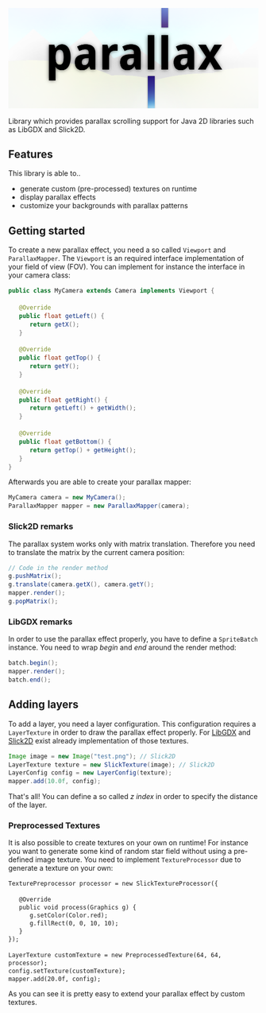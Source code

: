 ![parallax](parallax.png)

Library which provides parallax scrolling support for Java 2D libraries such as LibGDX and Slick2D.

## Features

This library is able to..

* generate custom (pre-processed) textures on runtime
* display parallax effects
* customize your backgrounds with parallax patterns


## Getting started

To create a new parallax effect, you need a so called ```Viewport``` and ```ParallaxMapper```. The ```Viewport``` is an required interface implementation of your field of view (FOV). You can implement for instance the interface in your camera class:

```java
public class MyCamera extends Camera implements Viewport {

   @Override
   public float getLeft() {
      return getX();
   }

   @Override
   public float getTop() {
      return getY();
   }

   @Override
   public float getRight() {
      return getLeft() + getWidth();
   }

   @Override
   public float getBottom() {
      return getTop() + getHeight();
   }
}
```

Afterwards you are able to create your parallax mapper:

```java
MyCamera camera = new MyCamera();
ParallaxMapper mapper = new ParallaxMapper(camera);
```

### Slick2D remarks

The parallax system works only with matrix translation. Therefore you need to translate the matrix by the current camera position:

```java
// Code in the render method
g.pushMatrix();
g.translate(camera.getX(), camera.getY();
mapper.render();
g.popMatrix();
```

### LibGDX remarks

In order to use the parallax effect properly, you have to define a ```SpriteBatch``` instance. You need to wrap *begin* and *end* around the render method:

```java
batch.begin();
mapper.render();
batch.end();
```

## Adding layers

To add a layer, you need a layer configuration. This configuration requires a ```LayerTexture``` in order to draw the parallax effect properly. For [LibGDX](http://libgdx.badlogicgames.com/) and [Slick2D](http://slick.ninjacave.com/) exist already implementation of those textures.

```java
Image image = new Image("test.png"); // Slick2D
LayerTexture texture = new SlickTexture(image); // Slick2D
LayerConfig config = new LayerConfig(texture);
mapper.add(10.0f, config);
```

That's all! You can define a so called *z index* in order to specify the distance of the layer. 

### Preprocessed Textures

It is also possible to create textures on your own on runtime! For instance you want to generate some kind of random star field without using a pre-defined image texture. You need to implement ```TextureProcessor``` due to generate a texture on your own:

```
TexturePreprocessor processor = new SlickTextureProcessor({

   @Override
   public void process(Graphics g) {
      g.setColor(Color.red);
      g.fillRect(0, 0, 10, 10);
   }
});

LayerTexture customTexture = new PreprocessedTexture(64, 64, processor);
config.setTexture(customTexture);
mapper.add(20.0f, config); 
``` 

As you can see it is pretty easy to extend your parallax effect by custom textures.

